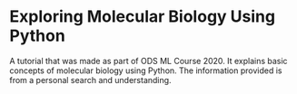# Exploring Molecular Biology Using Python
A tutorial that was made as part of ODS ML Course 2020. It explains basic concepts of molecular biology using Python. The information provided is from a personal search and understanding.
